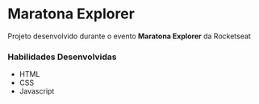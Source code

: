 # Maratona Explorer
Projeto desenvolvido durante o evento **Maratona Explorer** da Rocketseat

### Habilidades Desenvolvidas 
 - HTML 
 - CSS 
 - Javascript 
